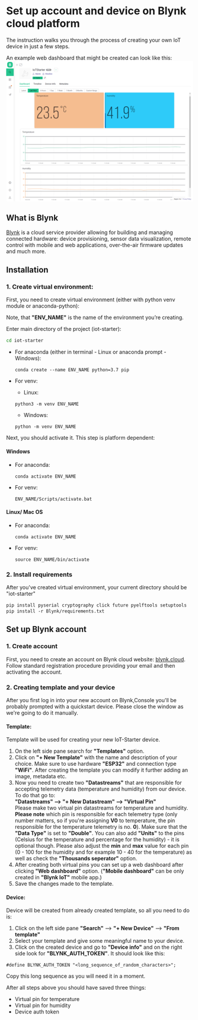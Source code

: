# Set up account and device on Blynk cloud platform
The instruction walks you through the process of creating your own IoT device in just a few steps.

An example web dashboard that might be created can look like this:
![Example dashboard](Blynk_dashboard.png "KaaIoT dashboard")

## What is Blynk
[Blynk](https://blynk.io/) is a cloud service provider allowing for building and managing connected hardware: device provisioning, sensor data visualization, remote control with mobile and web applications, over-the-air firmware updates and much more.

## Installation

### 1. Create virtual environment:
First, you need to create virtual environment (either with python venv module or anaconda-python):

Note, that **"ENV_NAME"** is the name of the environment you’re creating.

Enter main directory of the project (iot-starter):
```bash
cd iot-starter
```

* For anaconda (either in terminal - Linux or anaconda prompt - Windows):
  ```
  conda create --name ENV_NAME python=3.7 pip
  ```

* For venv:
  * Linux:
  ```
  python3 -m venv ENV_NAME
  ```

  * Windows:
  ```
  python -m venv ENV_NAME
  ```

Next, you should activate it. This step is platform dependent:
#### Windows
* For anaconda:
  ```
  conda activate ENV_NAME
  ```

* For venv:
  ```
  ENV_NAME/Scripts/activate.bat
  ```

#### Linux/ Mac OS
* For anaconda:
  ```
  conda activate ENV_NAME
  ```

* For venv:
  ```
  source ENV_NAME/bin/activate
  ```

### 2. Install requirements

After you've created virtual environment, your current directory should be "iot-starter"

``` 
pip install pyserial cryptography click future pyelftools setuptools
pip install -r Blynk/requirements.txt
```

## Set up Blynk account

### 1. Create account

First, you need to create an account on Blynk cloud website: [blynk.cloud](https://blynk.cloud/dashboard/register). Follow standard registration procedure providing your email and then activating the account.

### 2. Creating template and your device

After you first log in into your new account on Blynk,Console you'll be probably prompted with a quickstart device. Please close the window as we're going to do it manually.

#### **Template**:

Template will be used for creating your new IoT-Starter device.

 1. On the left side pane search for **"Templates"** option.
 2. Click on **"+ New Template"** with the name and description of your choice. Make sure to use hardware **"ESP32"** and connection type **"WiFi"**. After creating the template you can modify it further adding an image, metadata etc.
 3. Now you need to create two **"Datastreams"** that are responsible for accepting telemetry data (temperature and humidity) from our device. To do that go to:<br>
 **"Datastreams" --> "+ New Datastream" --> "Virtual Pin"<br>**
 Please make two virtual pin datastreams for temperature and humidity. **Please note** which pin is responsible for each telemetry type (only number matters, so if you're assigning **V0** to temperature, the pin responsible for the temperature telemetry is no. **0**). Make sure that the **"Data Type"** is set to **"Double"**. You can also add **"Units"** to the pins (Celsius for the temperature and percentage for the humidity) - it is optional though. Please also adjust the **min** and **max** value for each pin (0 - 100 for the humidity and for example 10 - 40 for the temperature) as well as check the **"Thousands seperator"** option.
 4. After creating both virtual pins you can set up a web dashboard after clicking **"Web dashboard"** option. (**"Mobile dashboard"** can be only created in **"Blynk IoT"** mobile app.)
 5. Save the changes made to the template.

#### **Device**:

Device will be created from already created template, so all you need to do is:

 1. Click on the left side pane **"Search"** --> **"+ New Device"** --> **"From template"**
 2. Select your template and give some meaningful name to your device.
 3. Click on the created device and go to **"Device info"** and on the right side look for **"BLYNK_AUTH_TOKEN"**. It should look like this:<br>
 ```
 #define BLYNK_AUTH_TOKEN "<long_sequence_of_random_characters>";
 ```
 Copy this long sequence as you will need it in a moment.

After all steps above you should have saved three things:
 - Virtual pin for temperature
 - Virtual pin for humidity
 - Device auth token
